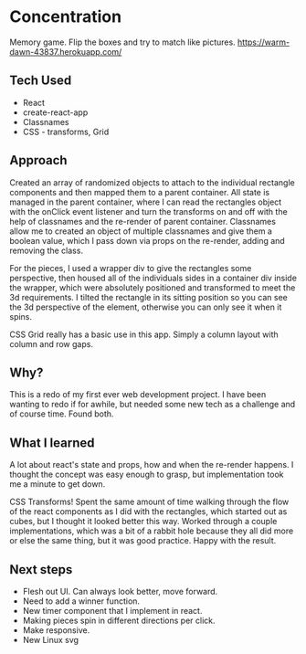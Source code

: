 # Concentration

  Memory game.  Flip the boxes and try to match like pictures.
  https://warm-dawn-43837.herokuapp.com/

##  Tech Used

  * React
  * create-react-app
  * Classnames
  * CSS - transforms, Grid



## Approach

  Created an array of randomized objects to attach to the individual rectangle components and then mapped them to a parent container.  All state is managed in the parent container, where I can read the rectangles object with the onClick event listener and turn the transforms on and off with the help of classnames and the re-render of parent container.  Classnames allow me to created an object of multiple classnames and give them a boolean value, which I pass down via props on the re-render, adding and removing the class.

  For the pieces, I used a wrapper div to give the rectangles some perspective, then housed all of the individuals sides in a container div inside the wrapper, which were absolutely positioned and transformed to meet the 3d requirements.  I tilted the rectangle in its sitting position so you can see the 3d perspective of the element, otherwise you can only see it when it spins.

  CSS Grid really has a basic use in this app.  Simply a column layout with column and row gaps.

## Why?

  This is a redo of my first ever web development project.  I have been wanting to redo if for awhile, but needed some new tech as a challenge and of course time.  Found both.

## What I learned

  A lot about react's state and props, how and when the re-render happens.  I thought the concept was easy enough to grasp, but implementation took me a minute to get down.  

  CSS Transforms!  Spent the same amount of time walking through the flow of the react components as I did with the rectangles, which started out as cubes, but I thought it looked better this way.  Worked through a couple implementations, which was a bit of a rabbit hole because they all did more or else the same thing, but it was good practice.  Happy with the result.

## Next steps

  * Flesh out UI.  Can always look better, move forward.  
  * Need to add a winner function.
  * New timer component that I implement in react.  
  * Making pieces spin in different directions per click.
  * Make responsive.
  * New Linux svg
